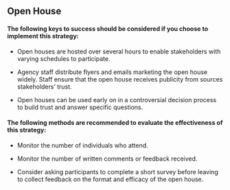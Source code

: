 ## Open House
#### The following keys to success should be considered if you choose to implement this strategy:
-  Open houses are hosted over several hours to enable stakeholders with varying schedules to participate.

-  Agency staff distribute flyers and emails marketing the open house widely. Staff ensure that the open house receives publicity from sources stakeholders’ trust.

-  Open houses can be used early on in a controversial decision process to build trust and answer specific questions. 

#### The following methods are recommended to evaluate the effectiveness of this strategy:
-  Monitor the number of individuals who attend.

-  Monitor the number of written comments or feedback received.

-  Consider asking participants to complete a short survey before leaving to collect feedback on the format and efficacy of the open house. 

